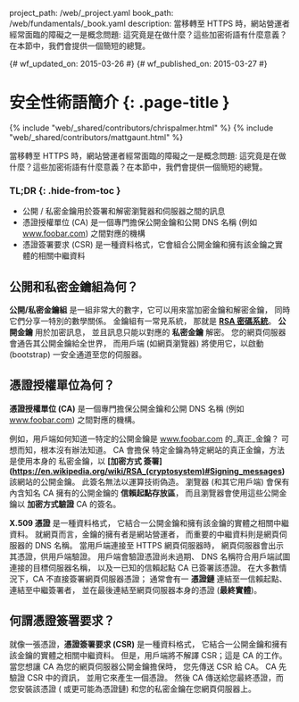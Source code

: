 project_path: /web/_project.yaml
book_path: /web/fundamentals/_book.yaml
description: 當移轉至 HTTPS 時，網站營運者經常面臨的障礙之一是概念問題: 這究竟是在做什麼？這些加密術語有什麼意義？在本節中，我們會提供一個簡短的總覽。

{# wf_updated_on: 2015-03-26 #}
{# wf_published_on: 2015-03-27 #}

# 安全性術語簡介 {: .page-title }

{% include "web/_shared/contributors/chrispalmer.html" %}
{% include "web/_shared/contributors/mattgaunt.html" %}



當移轉至 HTTPS 時，網站營運者經常面臨的障礙之一是概念問題: 這究竟是在做什麼？這些加密術語有什麼意義？在本節中，我們會提供一個簡短的總覽。

### TL;DR {: .hide-from-toc }
- 公開 / 私密金鑰用於簽署和解密瀏覽器和伺服器之間的訊息
- 憑證授權單位 (CA) 是一個專門擔保公開金鑰和公開 DNS 名稱 (例如 www.foobar.com) 之間對應的機構
- 憑證簽署要求 (CSR) 是一種資料格式，它會組合公開金鑰和擁有該金鑰之實體的相關中繼資料



## 公開和私密金鑰組為何？

**公開/私密金鑰組** 是一組非常大的數字，它可以用來當加密金鑰和解密金鑰，
同時它們分享一特別的數學關係。
 金鑰組有一常見系統，
那就是 **[RSA 密碼系統](https://en.wikipedia.org/wiki/RSA_(cryptosystem))**。 **公開金鑰**
 用於加密訊息，
並且訊息只能以對應的 **私密金鑰** 解密。 您的網頁伺服器會通告其公開金鑰給全世界，
而用戶端 (如網頁瀏覽器) 將使用它，以啟動 (bootstrap) 一安全通道至您的伺服器。


## 憑證授權單位為何？

**憑證授權單位 (CA)** 是一個專門擔保公開金鑰和公開 DNS 名稱 (例如 www.foobar.com) 之間對應的機構。

例如，用戶端如何知道一特定的公開金鑰是 www.foobar.com 的_真正_金鑰？
可想而知，根本沒有辦法知道。 CA 會擔保
特定金鑰為特定網站的真正金鑰，方法是使用本身的
私密金鑰，以 **[加密方式
簽署] (https://en.wikipedia.org/wiki/RSA_(cryptosystem)#Signing_messages)** 該網站的公開金鑰。
 此簽名無法以運算技術偽造。
瀏覽器 (和其它用戶端) 會保有內含知名 CA 擁有的公開金鑰的 **信賴起點存放區**，
而且瀏覽器會使用這些公開金鑰以 **加密方式驗證** CA 的簽名。


**X.509 憑證** 是一種資料格式，
它結合一公開金鑰和擁有該金鑰的實體之相關中繼資料。 就網頁而言，金鑰的擁有者是網站營運者，
而重要的中繼資料則是網頁伺服器的 DNS 名稱。
 當用戶端連接至 HTTPS 網頁伺服器時，
網頁伺服器會出示其憑證，供用戶端驗證。 用戶端會驗證憑證尚未過期、
DNS 名稱符合用戶端試圖連接的目標伺服器名稱，
以及一已知的信賴起點 CA 已簽署該憑證。
 在大多數情況下，CA 不直接簽署網頁伺服器憑證；
通常會有一 **憑證鏈** 連結至一信賴起點、連結至中繼簽署者，
並在最後連結至網頁伺服器本身的憑證 (**最終實體**)。


## 何謂憑證簽署要求？

就像一張憑證，**憑證簽署要求 (CSR)** 是一種資料格式，
它結合一公開金鑰和擁有該金鑰的實體之相關中繼資料。
 但是，用戶端將不解譯 CSR；這是 CA 的工作。 當您想讓 CA 為您的網頁伺服器公開金鑰擔保時，
您先傳送 CSR 給 CA。 CA 先驗證 CSR 中的資訊，
並用它來產生一個憑證。
然後 CA 傳送給您最終憑證，而您安裝該憑證 (
或更可能為憑證鏈) 和您的私密金鑰在您網頁伺服器上。
